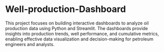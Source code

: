 # Well-production-Dashboard
This project focuses on building interactive dashboards to analyze oil production data using Python and Streamlit. The dashboards provide insights into production trends, well performance, and cumulative metrics, enabling effective data visualization and decision-making for petroleum engineers and analysts.
